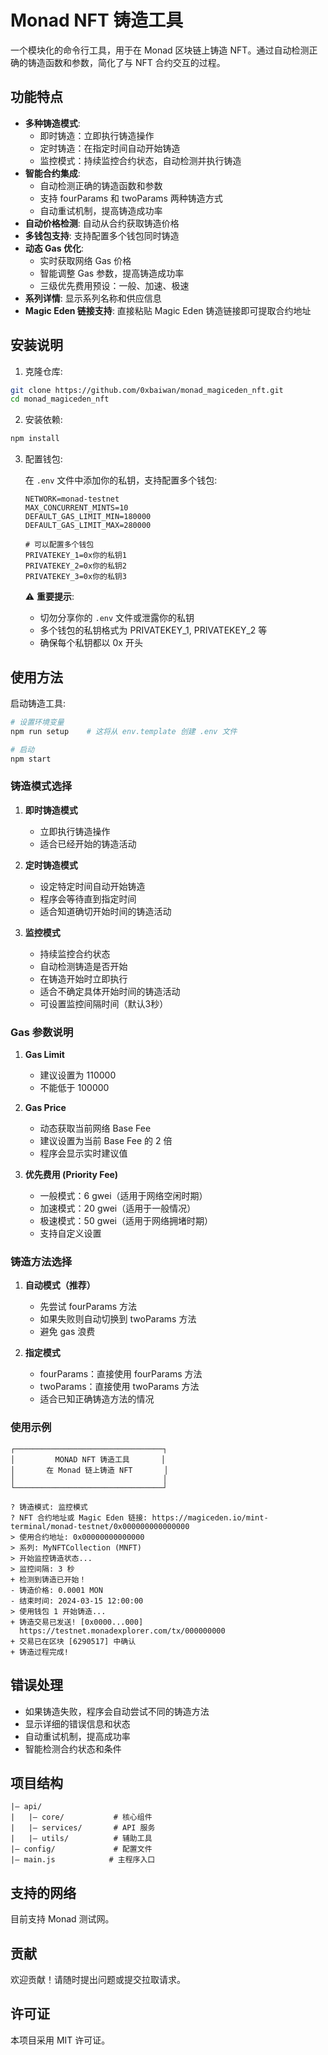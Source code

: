 # Monad NFT 铸造工具

一个模块化的命令行工具，用于在 Monad 区块链上铸造 NFT。通过自动检测正确的铸造函数和参数，简化了与 NFT 合约交互的过程。

## 功能特点

- **多种铸造模式**: 
  - 即时铸造：立即执行铸造操作
  - 定时铸造：在指定时间自动开始铸造
  - 监控模式：持续监控合约状态，自动检测并执行铸造
- **智能合约集成**: 
  - 自动检测正确的铸造函数和参数
  - 支持 fourParams 和 twoParams 两种铸造方式
  - 自动重试机制，提高铸造成功率
- **自动价格检测**: 自动从合约获取铸造价格
- **多钱包支持**: 支持配置多个钱包同时铸造
- **动态 Gas 优化**: 
  - 实时获取网络 Gas 价格
  - 智能调整 Gas 参数，提高铸造成功率
  - 三级优先费用预设：一般、加速、极速
- **系列详情**: 显示系列名称和供应信息
- **Magic Eden 链接支持**: 直接粘贴 Magic Eden 铸造链接即可提取合约地址

## 安装说明

1. 克隆仓库:

```bash
git clone https://github.com/0xbaiwan/monad_magiceden_nft.git
cd monad_magiceden_nft
```

2. 安装依赖:

```bash
npm install
```

3. 配置钱包:

   在 `.env` 文件中添加你的私钥，支持配置多个钱包:

   ```
   NETWORK=monad-testnet
   MAX_CONCURRENT_MINTS=10
   DEFAULT_GAS_LIMIT_MIN=180000
   DEFAULT_GAS_LIMIT_MAX=280000

   # 可以配置多个钱包
   PRIVATEKEY_1=0x你的私钥1
   PRIVATEKEY_2=0x你的私钥2
   PRIVATEKEY_3=0x你的私钥3
   ```

   ⚠️ **重要提示**: 
   - 切勿分享你的 `.env` 文件或泄露你的私钥
   - 多个钱包的私钥格式为 PRIVATEKEY_1, PRIVATEKEY_2 等
   - 确保每个私钥都以 0x 开头

## 使用方法

启动铸造工具:

```bash
# 设置环境变量
npm run setup    # 这将从 env.template 创建 .env 文件

# 启动
npm start
```

### 铸造模式选择

1. **即时铸造模式**
   - 立即执行铸造操作
   - 适合已经开始的铸造活动

2. **定时铸造模式**
   - 设定特定时间自动开始铸造
   - 程序会等待直到指定时间
   - 适合知道确切开始时间的铸造活动

3. **监控模式**
   - 持续监控合约状态
   - 自动检测铸造是否开始
   - 在铸造开始时立即执行
   - 适合不确定具体开始时间的铸造活动
   - 可设置监控间隔时间（默认3秒）

### Gas 参数说明

1. **Gas Limit**
   - 建议设置为 110000
   - 不能低于 100000

2. **Gas Price**
   - 动态获取当前网络 Base Fee
   - 建议设置为当前 Base Fee 的 2 倍
   - 程序会显示实时建议值

3. **优先费用 (Priority Fee)**
   - 一般模式：6 gwei（适用于网络空闲时期）
   - 加速模式：20 gwei（适用于一般情况）
   - 极速模式：50 gwei（适用于网络拥堵时期）
   - 支持自定义设置

### 铸造方法选择

1. **自动模式（推荐）**
   - 先尝试 fourParams 方法
   - 如果失败则自动切换到 twoParams 方法
   - 避免 gas 浪费

2. **指定模式**
   - fourParams：直接使用 fourParams 方法
   - twoParams：直接使用 twoParams 方法
   - 适合已知正确铸造方法的情况

### 使用示例

```
┌─────────────────────────────────┐
│         MONAD NFT 铸造工具       │
│       在 Monad 链上铸造 NFT       │
│                                 │
└─────────────────────────────────┘

? 铸造模式: 监控模式
? NFT 合约地址或 Magic Eden 链接: https://magiceden.io/mint-terminal/monad-testnet/0x000000000000000
> 使用合约地址: 0x00000000000000
> 系列: MyNFTCollection (MNFT)
> 开始监控铸造状态...
> 监控间隔: 3 秒
+ 检测到铸造已开始！
- 铸造价格: 0.0001 MON
- 结束时间: 2024-03-15 12:00:00
> 使用钱包 1 开始铸造...
+ 铸造交易已发送! [0x0000...000]
  https://testnet.monadexplorer.com/tx/000000000
+ 交易已在区块 [6290517] 中确认
+ 铸造过程完成!
```

## 错误处理

- 如果铸造失败，程序会自动尝试不同的铸造方法
- 显示详细的错误信息和状态
- 自动重试机制，提高成功率
- 智能检测合约状态和条件

## 项目结构

```
|— api/
|   |— core/           # 核心组件
|   |— services/       # API 服务
|   |— utils/          # 辅助工具
|— config/             # 配置文件
|— main.js            # 主程序入口
```

## 支持的网络

目前支持 Monad 测试网。

## 贡献

欢迎贡献！请随时提出问题或提交拉取请求。

## 许可证

本项目采用 MIT 许可证。

